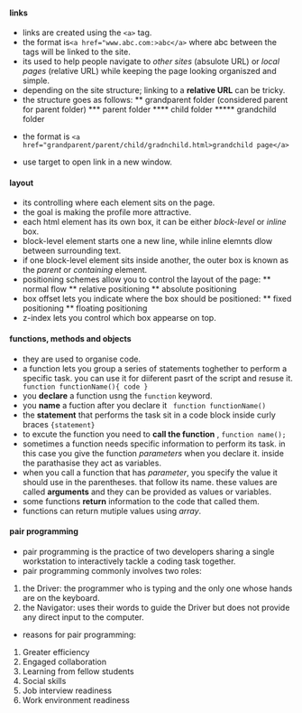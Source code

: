#### links
* links are created using the `<a>` tag.
* the format is`<a href="www.abc.com:>abc</a>` where abc between the tags will be linked to the site.
* its used to help people navigate to *other sites* (absulote URL) or *local pages* (relative URL) while keeping the page looking organiszed and simple.
* depending on the site structure; linking to a **relative URL** can be tricky.
* the structure goes as follows:
** grandparent folder (considered parent for parent folder)
*** parent folder
**** child folder
***** grandchild folder
- the format is `<a href="grandparent/parent/child/gradnchild.html>grandchild page</a>`
* use target to open link in a new window.

#### layout
* its controlling where each element sits on the page.
* the goal is making the profile more attractive.
* each html element has its own box, it can be either *block-level* or *inline* box.
* block-level element starts one a new line, while inline elemnts dlow between surrounding text.
* if one block-level element sits inside another, the outer box is known as the *parent* or *containing* element.
* positioning schemes allow you to control the layout of the page:
** normal flow
** relative positioning
** absolute positioning
* box offset lets you indicate where the box should be positioned:
** fixed positioning
** floating positioning
* z-index lets you control which box appearse on top.





#### functions, methods and objects
* they are used to organise code.
* a function lets you group a series of statements toghether to perform a specific task. you can use it for diiferent pasrt of the script and resuse it. ` function functionName(){ code }`
* you **declare** a function usng the `function` keyword.
* you **name** a fuction after you declare it ` function functionName()`
* the **statement** that performs the task sit in a code block inside curly braces `{statement}`
* to excute the function you need to **call the function** , `function name();`
* sometimes a function needs specific information to perform its task. in this case you give the function *parameters* when you declare it. inside the parathasise they act as variables.
* when you call a function that has *parameter*, you specify the value it should use in the parentheses. that follow its name. these values are called **arguments** and they can be provided as values or variables.
* some functions **return** information to the code that called them.
* functions can return mutiple values using *array*.







#### pair programming
* pair programming is the practice of two developers sharing a single workstation to interactively tackle a coding task together.
* pair programming commonly involves two roles: 
1. the Driver: the programmer who is typing and the only one whose hands are on the keyboard.
2. the Navigator: uses their words to guide the Driver but does not provide any direct input to the computer.
* reasons for pair programming:
1. Greater efficiency
2. Engaged collaboration
3. Learning from fellow students
4. Social skills
5. Job interview readiness
6. Work environment readiness


